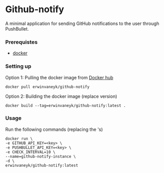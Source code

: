 # Github-notify
A minimal application for sending GitHub notifications to the user through PushBullet.



### Prerequistes
- [docker](https://www.docker.com/)

### Setting up
Option 1: Pulling the docker image from [Docker hub](https://registry.hub.docker.com/u/erwinvaneyk/github-notify/)
```
docker pull erwinvaneyk/github-notify
```

Option 2: Building the docker image (replace version)
```
docker build --tag=erwinvaneyk/github-notify:latest . 
```

### Usage
Run the following commands (replacing the <key>'s)
```
docker run \
-e GITHUB_API_KEY=<key> \
-e PUSHBULLET_API_KEY=<key> \
-e CHECK_INTERVAL=10 \
--name=github-notify-instance \
-d \
erwinvaneyk/github-notify:latest
```
